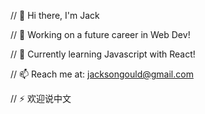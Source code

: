 // 👋 Hi there, I'm Jack

// 🔭 Working on a future career in Web Dev!

// 🌱 Currently learning Javascript with React!

// 📫 Reach me at: jacksongould@gmail.com

// ⚡ 欢迎说中文

